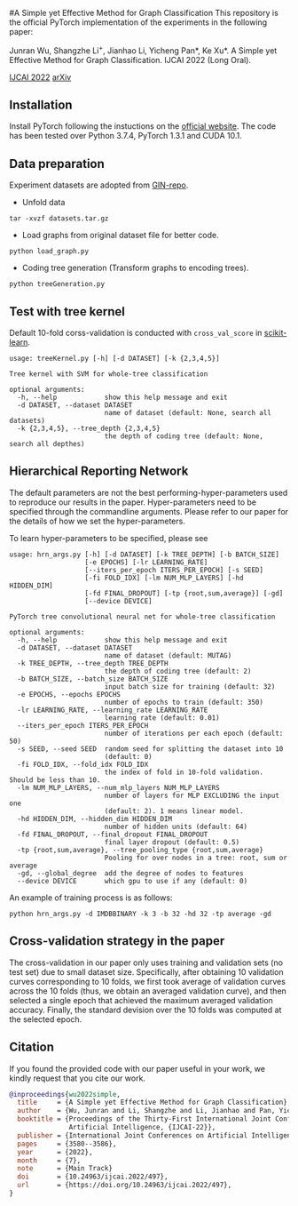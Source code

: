 #A Simple yet Effective Method for Graph Classification
This repository is the official PyTorch implementation of the experiments in the following paper:

Junran Wu, Shangzhe Li$^+$, Jianhao Li, Yicheng Pan\*, Ke Xu\*. A Simple yet Effective Method for Graph Classification. IJCAI 2022 (Long Oral).

[IJCAI 2022](https://www.ijcai.org/proceedings/2022/497) [arXiv](https://arxiv.org/abs/2206.02404)

## Installation

Install PyTorch following the instuctions on the [official website](https://pytorch.org/). The code has been tested over Python 3.7.4, PyTorch 1.3.1 and CUDA 10.1.


## Data preparation
Experiment datasets are adopted from [GIN-repo](https://github.com/weihua916/powerful-gnns).


* Unfold data

```
tar -xvzf datasets.tar.gz
```

* Load graphs from original dataset file for better code.

```
python load_graph.py
```

* Coding tree generation (Transform graphs to encoding trees).

```
python treeGeneration.py
```

## Test with tree kernel
Default 10-fold corss-validation is conducted with ```cross_val_score``` in [scikit-learn](https://scikit-learn.org/stable/modules/generated/sklearn.model_selection.cross_val_score.html).

```
usage: treeKernel.py [-h] [-d DATASET] [-k {2,3,4,5}]

Tree kernel with SVM for whole-tree classification

optional arguments:
  -h, --help            show this help message and exit
  -d DATASET, --dataset DATASET
                        name of dataset (default: None, search all datasets)
  -k {2,3,4,5}, --tree_depth {2,3,4,5}
                        the depth of coding tree (default: None, search all depthes)
```


## Hierarchical Reporting Network

The default parameters are not the best performing-hyper-parameters used to reproduce our results in the paper. Hyper-parameters need to be specified through the commandline arguments. Please refer to our paper for the details of how we set the hyper-parameters.

To learn hyper-parameters to be specified, please see

```
usage: hrn_args.py [-h] [-d DATASET] [-k TREE_DEPTH] [-b BATCH_SIZE]
                   [-e EPOCHS] [-lr LEARNING_RATE]
                   [--iters_per_epoch ITERS_PER_EPOCH] [-s SEED]
                   [-fi FOLD_IDX] [-lm NUM_MLP_LAYERS] [-hd HIDDEN_DIM]
                   [-fd FINAL_DROPOUT] [-tp {root,sum,average}] [-gd]
                   [--device DEVICE]

PyTorch tree convolutional neural net for whole-tree classification

optional arguments:
  -h, --help            show this help message and exit
  -d DATASET, --dataset DATASET
                        name of dataset (default: MUTAG)
  -k TREE_DEPTH, --tree_depth TREE_DEPTH
                        the depth of coding tree (default: 2)
  -b BATCH_SIZE, --batch_size BATCH_SIZE
                        input batch size for training (default: 32)
  -e EPOCHS, --epochs EPOCHS
                        number of epochs to train (default: 350)
  -lr LEARNING_RATE, --learning_rate LEARNING_RATE
                        learning rate (default: 0.01)
  --iters_per_epoch ITERS_PER_EPOCH
                        number of iterations per each epoch (default: 50)
  -s SEED, --seed SEED  random seed for splitting the dataset into 10
                        (default: 0)
  -fi FOLD_IDX, --fold_idx FOLD_IDX
                        the index of fold in 10-fold validation. Should be less than 10.
  -lm NUM_MLP_LAYERS, --num_mlp_layers NUM_MLP_LAYERS
                        number of layers for MLP EXCLUDING the input one
                        (default: 2). 1 means linear model.
  -hd HIDDEN_DIM, --hidden_dim HIDDEN_DIM
                        number of hidden units (default: 64)
  -fd FINAL_DROPOUT, --final_dropout FINAL_DROPOUT
                        final layer dropout (default: 0.5)
  -tp {root,sum,average}, --tree_pooling_type {root,sum,average}
                        Pooling for over nodes in a tree: root, sum or average
  -gd, --global_degree  add the degree of nodes to features
  --device DEVICE       which gpu to use if any (default: 0)
```

An example of training process is as follows:

```
python hrn_args.py -d IMDBBINARY -k 3 -b 32 -hd 32 -tp average -gd
```

## Cross-validation strategy in the paper

The cross-validation in our paper only uses training and validation sets (no test set) due to small dataset size. Specifically, after obtaining 10 validation curves corresponding to 10 folds, we first took average of validation curves across the 10 folds (thus, we obtain an averaged validation curve), and then selected a single epoch that achieved the maximum averaged validation accuracy. Finally, the standard devision over the 10 folds was computed at the selected epoch.

## Citation

If you found the provided code with our paper useful in your work, we kindly request that you cite our work. </br>

```BibTex
@inproceedings{wu2022simple,
  title     = {A Simple yet Effective Method for Graph Classification},
  author    = {Wu, Junran and Li, Shangzhe and Li, Jianhao and Pan, Yicheng and Xu, Ke},
  booktitle = {Proceedings of the Thirty-First International Joint Conference on
               Artificial Intelligence, {IJCAI-22}},
  publisher = {International Joint Conferences on Artificial Intelligence Organization},
  pages     = {3580--3586},
  year      = {2022},
  month     = {7},
  note      = {Main Track}
  doi       = {10.24963/ijcai.2022/497},
  url       = {https://doi.org/10.24963/ijcai.2022/497},
}
```



